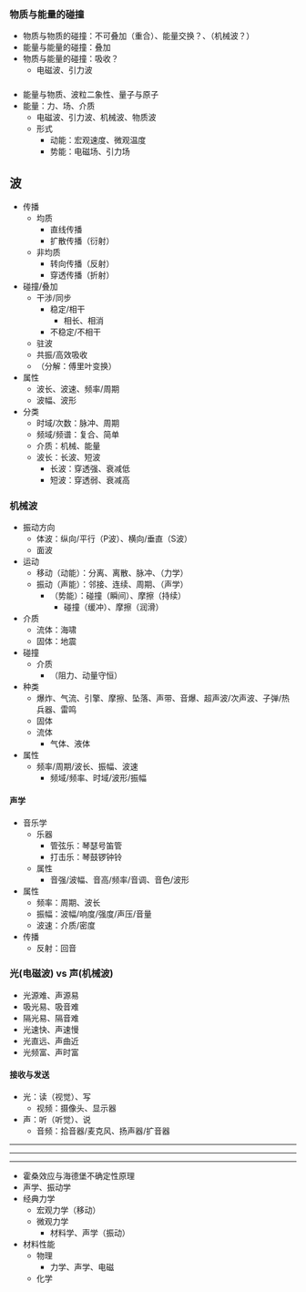 ### 物质与能量的碰撞
- 物质与物质的碰撞：不可叠加（重合）、能量交换？、（机械波？）
- 能量与能量的碰撞：叠加
- 物质与能量的碰撞：吸收？
  - 电磁波、引力波

###
- 能量与物质、波粒二象性、量子与原子
- 能量：力、场、介质
  - 电磁波、引力波、机械波、物质波
  - 形式
    - 动能：宏观速度、微观温度
    - 势能：电磁场、引力场


## 波
- 传播
  - 均质
    - 直线传播
    - 扩散传播（衍射）
  - 非均质
    - 转向传播（反射）
    - 穿透传播（折射）
- 碰撞/叠加
  - 干涉/同步
    - 稳定/相干
      - 相长、相消
    - 不稳定/不相干
  - 驻波
  - 共振/高效吸收
  - （分解：傅里叶变换）
- 属性
  - 波长、波速、频率/周期
  - 波幅、波形
- 分类
  - 时域/次数：脉冲、周期
  - 频域/频谱：复合、简单
  - 介质：机械、能量
  - 波长：长波、短波
    - 长波：穿透强、衰减低
    - 短波：穿透弱、衰减高

### 机械波
- 振动方向
  - 体波：纵向/平行（P波）、横向/垂直（S波）
  - 面波
- 运动
  - 移动（动能）：分离、离散、脉冲、（力学）
  - 振动（声能）：邻接、连续、周期、（声学）
    - （势能）：碰撞（瞬间）、摩擦（持续）
      - 碰撞（缓冲）、摩擦（润滑） 
- 介质
  - 流体：海啸
  - 固体：地震
- 碰撞
  - 介质
    - （阻力、动量守恒）
- 种类
  - 爆炸、气流、引擎、摩擦、坠落、声带、音爆、超声波/次声波、子弹/热兵器、雷鸣
  - 固体
  - 流体
    - 气体、液体
- 属性
  - 频率/周期/波长、振幅、波速
    - 频域/频率、时域/波形/振幅

#### 声学
- 音乐学
  - 乐器
    - 管弦乐：琴瑟号笛管
    - 打击乐：琴鼓锣钟铃
  - 属性
    - 音强/波幅、音高/频率/音调、音色/波形
- 属性
  - 频率：周期、波长
  - 振幅：波幅/响度/强度/声压/音量
  - 波速：介质/密度
- 传播
  - 反射：回音

### 光(电磁波) vs 声(机械波)
- 光源难、声源易
- 吸光易、吸音难
- 隔光易、隔音难
- 光速快、声速慢
- 光直远、声曲近
- 光频富、声时富
#### 接收与发送
- 光：读（视觉）、写
  - 视频：摄像头、显示器
- 声：听（听觉）、说
  - 音频：拾音器/麦克风、扬声器/扩音器

---
---
---
- 霍桑效应与海德堡不确定性原理
- 声学、振动学
- 经典力学
  - 宏观力学（移动）
  - 微观力学
    - 材料学、声学（振动）
- 材料性能
  - 物理
    - 力学、声学、电磁
  - 化学
